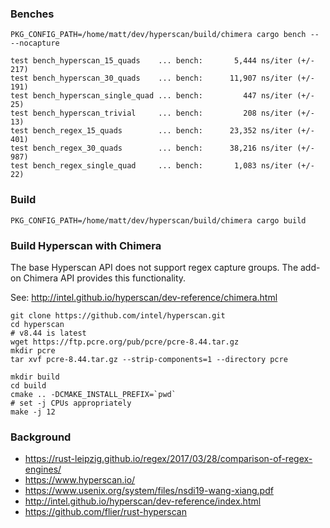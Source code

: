 ### Benches
`PKG_CONFIG_PATH=/home/matt/dev/hyperscan/build/chimera cargo bench -- --nocapture`

```
test bench_hyperscan_15_quads    ... bench:       5,444 ns/iter (+/- 217)
test bench_hyperscan_30_quads    ... bench:      11,907 ns/iter (+/- 191)
test bench_hyperscan_single_quad ... bench:         447 ns/iter (+/- 25)
test bench_hyperscan_trivial     ... bench:         208 ns/iter (+/- 13)
test bench_regex_15_quads        ... bench:      23,352 ns/iter (+/- 401)
test bench_regex_30_quads        ... bench:      38,216 ns/iter (+/- 987)
test bench_regex_single_quad     ... bench:       1,083 ns/iter (+/- 22)
```

### Build
```
PKG_CONFIG_PATH=/home/matt/dev/hyperscan/build/chimera cargo build
```

### Build Hyperscan with Chimera
The base Hyperscan API does not support regex capture groups. The add-on
Chimera API provides this functionality.

See: http://intel.github.io/hyperscan/dev-reference/chimera.html

```
git clone https://github.com/intel/hyperscan.git
cd hyperscan
# v8.44 is latest
wget https://ftp.pcre.org/pub/pcre/pcre-8.44.tar.gz
mkdir pcre
tar xvf pcre-8.44.tar.gz --strip-components=1 --directory pcre

mkdir build
cd build
cmake .. -DCMAKE_INSTALL_PREFIX=`pwd`
# set -j CPUs appropriately
make -j 12
```

### Background
- https://rust-leipzig.github.io/regex/2017/03/28/comparison-of-regex-engines/
- https://www.hyperscan.io/
- https://www.usenix.org/system/files/nsdi19-wang-xiang.pdf
- http://intel.github.io/hyperscan/dev-reference/index.html
- https://github.com/flier/rust-hyperscan

